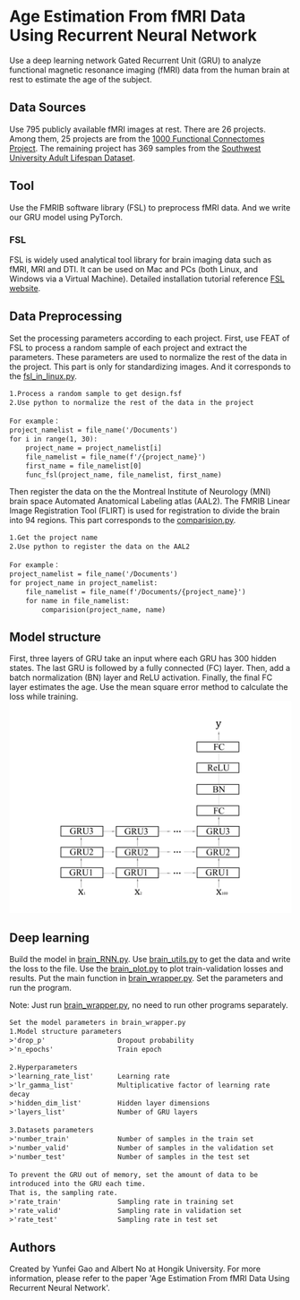 # Age Estimation From fMRI Data Using Recurrent Neural Network

Use a deep learning network Gated Recurrent Unit (GRU) to analyze functional magnetic resonance imaging (fMRI) data from the human brain at rest to estimate the age of the subject.

## Data Sources

Use 795 publicly available fMRI images at rest.
There are 26 projects.
Among them, 25 projects are from the [1000 Functional Connectomes Project](http://fcon_1000.projects.nitrc.org/fcpClassic/FcpTable.html).
The remaining project has 369 samples from the [Southwest University Adult Lifespan Dataset](http://fcon_1000.projects.nitrc.org/indi/retro/sald.html).

## Tool

Use the FMRIB software library (FSL) to preprocess fMRI data.
And we write our GRU model using PyTorch.

### FSL

FSL is widely used analytical tool library for brain imaging data such as fMRI, MRI and DTI.
It can be used on Mac and PCs (both Linux, and Windows via a Virtual Machine).
Detailed installation tutorial reference [FSL website](https://fsl.fmrib.ox.ac.uk/fsl/fslwiki/).

## Data Preprocessing

Set the processing parameters according to each project.
First, use FEAT of FSL to process a random sample of each project and extract the parameters. 
These parameters are used to normalize the rest of the data in the project.
This part is only for standardizing images.
And it corresponds to the [fsl_in_linux.py](https://github.com/gyfbianhuanyun/brain-data-with-age/blob/master/fsl_in_linux.py).

```
1.Process a random sample to get design.fsf
2.Use python to normalize the rest of the data in the project

For example：
project_namelist = file_name('/Documents')
for i in range(1, 30):
    project_name = project_namelist[i]
    file_namelist = file_name(f'/{project_name}')
    first_name = file_namelist[0]
    func_fsl(project_name, file_namelist, first_name)
```

Then register the data on the the Montreal Institute of Neurology (MNI) brain space Automated Anatomical Labeling atlas (AAL2).
The FMRIB Linear Image Registration Tool (FLIRT) is used for registration to divide the brain into 94 regions.
This part corresponds to the [comparision.py](https://github.com/gyfbianhuanyun/brain-data-with-age/blob/master/comparision.py).

```
1.Get the project name
2.Use python to register the data on the AAL2

For example：
project_namelist = file_name('/Documents')
for project_name in project_namelist:
    file_namelist = file_name(f'/Documents/{project_name}')
    for name in file_namelist:
        comparision(project_name, name)
```

## Model structure

First, three layers of GRU take an input where each GRU has 300 hidden states.
The last GRU is followed by a fully connected (FC) layer.
Then, add a batch normalization (BN) layer and ReLU activation.
Finally, the final FC layer estimates the age.
Use the mean square error method to calculate the loss while training.
![Model Structure](./rest_csv_data/model_structure.jpg)

## Deep learning

Build the model in [brain_RNN.py](https://github.com/gyfbianhuanyun/brain-data-with-age/blob/master/brain_RNN.py). 
Use [brain_utils.py](https://github.com/gyfbianhuanyun/brain-data-with-age/blob/master/brain_utils.py) 
to get the data and write the loss to the file.
Use the [brain_plot.py](https://github.com/gyfbianhuanyun/brain-data-with-age/blob/master/brain_plot.py)
to plot train-validation losses and results.
Put the main function in [brain_wrapper.py](https://github.com/gyfbianhuanyun/brain-data-with-age/blob/master/brain_wrapper.py). 
Set the parameters and run the program.

Note: Just run [brain_wrapper.py](https://github.com/gyfbianhuanyun/brain-data-with-age/blob/master/brain_wrapper.py), 
no need to run other programs separately.

```
Set the model parameters in brain_wrapper.py
1.Model structure parameters
>'drop_p'                  Dropout probability 
>'n_epochs'                Train epoch

2.Hyperparameters
>'learning_rate_list'      Learning rate 
>'lr_gamma_list'           Multiplicative factor of learning rate decay
>'hidden_dim_list'         Hidden layer dimensions
>'layers_list'             Number of GRU layers

3.Datasets parameters
>'number_train'            Number of samples in the train set
>'number_valid'            Number of samples in the validation set
>'number_test'             Number of samples in the test set

To prevent the GRU out of memory, set the amount of data to be introduced into the GRU each time.
That is, the sampling rate.
>'rate_train'              Sampling rate in training set
>'rate_valid'              Sampling rate in validation set
>'rate_test'               Sampling rate in test set
```

## Authors

Created by Yunfei Gao and Albert No at Hongik University.
For more information, please refer to the paper 'Age Estimation From fMRI Data Using Recurrent Neural Network'.
